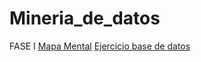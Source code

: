 # Mineria_de_datos
FASE I
[Mapa Mental](https://github.com/KatiaOrtiz20/Mineria_de_datos/blob/main/MapaMental_1_1799830.pdf)
[Ejercicio base de datos](https://github.com/KatiaOrtiz20/Mineria_de_datos/blob/main/Equipo5-%20Ejercicio%20Base%20de%20Datos.pdf)

